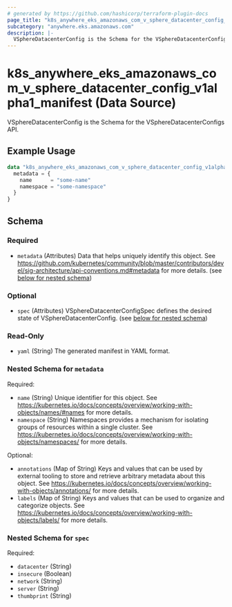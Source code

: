 ```yaml
---
# generated by https://github.com/hashicorp/terraform-plugin-docs
page_title: "k8s_anywhere_eks_amazonaws_com_v_sphere_datacenter_config_v1alpha1_manifest Data Source - terraform-provider-k8s"
subcategory: "anywhere.eks.amazonaws.com"
description: |-
  VSphereDatacenterConfig is the Schema for the VSphereDatacenterConfigs API.
---
```


# k8s_anywhere_eks_amazonaws_com_v_sphere_datacenter_config_v1alpha1_manifest (Data Source)

VSphereDatacenterConfig is the Schema for the VSphereDatacenterConfigs API.

## Example Usage

```terraform
data "k8s_anywhere_eks_amazonaws_com_v_sphere_datacenter_config_v1alpha1_manifest" "example" {
  metadata = {
    name      = "some-name"
    namespace = "some-namespace"
  }
}
```

<!-- schema generated by tfplugindocs -->
## Schema

### Required

- `metadata` (Attributes) Data that helps uniquely identify this object. See https://github.com/kubernetes/community/blob/master/contributors/devel/sig-architecture/api-conventions.md#metadata for more details. (see [below for nested schema](#nestedatt--metadata))

### Optional

- `spec` (Attributes) VSphereDatacenterConfigSpec defines the desired state of VSphereDatacenterConfig. (see [below for nested schema](#nestedatt--spec))

### Read-Only

- `yaml` (String) The generated manifest in YAML format.

<a id="nestedatt--metadata"></a>
### Nested Schema for `metadata`

Required:

- `name` (String) Unique identifier for this object. See https://kubernetes.io/docs/concepts/overview/working-with-objects/names/#names for more details.
- `namespace` (String) Namespaces provides a mechanism for isolating groups of resources within a single cluster. See https://kubernetes.io/docs/concepts/overview/working-with-objects/namespaces/ for more details.

Optional:

- `annotations` (Map of String) Keys and values that can be used by external tooling to store and retrieve arbitrary metadata about this object. See https://kubernetes.io/docs/concepts/overview/working-with-objects/annotations/ for more details.
- `labels` (Map of String) Keys and values that can be used to organize and categorize objects. See https://kubernetes.io/docs/concepts/overview/working-with-objects/labels/ for more details.


<a id="nestedatt--spec"></a>
### Nested Schema for `spec`

Required:

- `datacenter` (String)
- `insecure` (Boolean)
- `network` (String)
- `server` (String)
- `thumbprint` (String)
